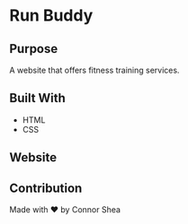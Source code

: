 # Run Buddy

## Purpose
A website that offers fitness training services.

## Built With
* HTML
* CSS

## Website

## Contribution
Made with ❤️ by Connor Shea
